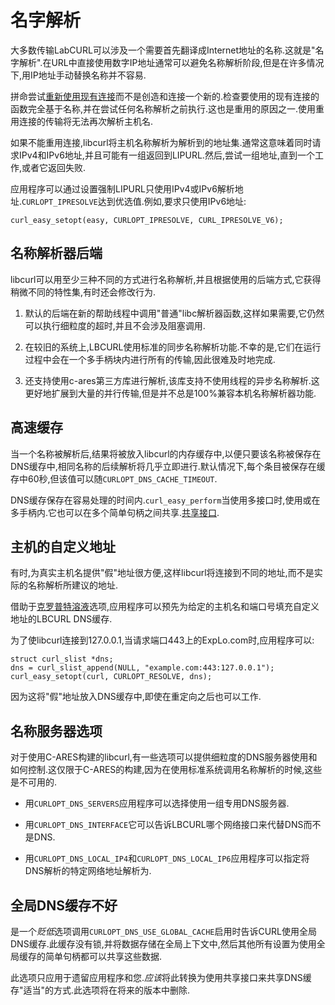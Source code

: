 
# 名字解析

大多数传输LabCURL可以涉及一个需要首先翻译成Internet地址的名称.这就是"名字解析".在URL中直接使用数字IP地址通常可以避免名称解析阶段,但是在许多情况下,用IP地址手动替换名称并不容易.

拼命尝试[重新使用现有连接](libcurl-connectionreuse.md)而不是创造和连接一个新的.检查要使用的现有连接的函数完全基于名称,并在尝试任何名称解析之前执行.这也是重用的原因之一.使用重用连接的传输将无法再次解析主机名.

如果不能重用连接,libcurl将主机名称解析为解析到的地址集.通常这意味着同时请求IPv4和IPv6地址,并且可能有一组返回到LIPURL.然后,尝试一组地址,直到一个工作,或者它返回失败.

应用程序可以通过设置强制LIPURL只使用IPv4或IPv6解析地址.`CURLOPT_IPRESOLVE`达到优选值.例如,要求只使用IPv6地址:

```
curl_easy_setopt(easy, CURLOPT_IPRESOLVE, CURL_IPRESOLVE_V6);
```

## 名称解析器后端

libcurl可以用至少三种不同的方式进行名称解析,并且根据使用的后端方式,它获得稍微不同的特性集,有时还会修改行为.

1.  默认的后端在新的帮助线程中调用"普通"libc解析器函数,这样如果需要,它仍然可以执行细粒度的超时,并且不会涉及阻塞调用.

2.  在较旧的系统上,LBCURL使用标准的同步名称解析功能.不幸的是,它们在运行过程中会在一个多手柄块内进行所有的传输,因此很难及时地完成.

3.  还支持使用c-ares第三方库进行解析,该库支持不使用线程的异步名称解析.这更好地扩展到大量的并行传输,但是并不总是100%兼容本机名称解析器功能.

## 高速缓存

当一个名称被解析后,结果将被放入libcurl的内存缓存中,以便只要该名称被保存在DNS缓存中,相同名称的后续解析将几乎立即进行.默认情况下,每个条目被保存在缓存中60秒,但该值可以随`CURLOPT_DNS_CACHE_TIMEOUT`.

DNS缓存保存在容易处理的时间内.`curl_easy_perform`当使用多接口时,使用或在多手柄内.它也可以在多个简单句柄之间共享.[共享接口](libcurl-sharing.md).

## 主机的自定义地址

有时,为真实主机名提供"假"地址很方便,这样libcurl将连接到不同的地址,而不是实际的名称解析所建议的地址.

借助于[克罗普特溶液](https://curl.haxx.se/libcurl/c/CURLOPT_RESOLVE.html)选项,应用程序可以预先为给定的主机名和端口号填充自定义地址的LBCURL DNS缓存.

为了使libcurl连接到127.0.0.1,当请求端口443上的ExpLo.com时,应用程序可以:

```
struct curl_slist *dns;
dns = curl_slist_append(NULL, "example.com:443:127.0.0.1");
curl_easy_setopt(curl, CURLOPT_RESOLVE, dns);
```

因为这将"假"地址放入DNS缓存中,即使在重定向之后也可以工作.

## 名称服务器选项

对于使用C-ARES构建的libcurl,有一些选项可以提供细粒度的DNS服务器使用和如何控制.这仅限于C-ARES的构建,因为在使用标准系统调用名称解析的时候,这些是不可用的.

-   用`CURLOPT_DNS_SERVERS`应用程序可以选择使用一组专用DNS服务器.

-   用`CURLOPT_DNS_INTERFACE`它可以告诉LBCURL哪个网络接口来代替DNS而不是DNS.

-   用`CURLOPT_DNS_LOCAL_IP4`和`CURLOPT_DNS_LOCAL_IP6`应用程序可以指定将DNS解析的特定网络地址解析为.

## 全局DNS缓存不好

是一个*贬低*选项调用`CURLOPT_DNS_USE_GLOBAL_CACHE`启用时告诉CURL使用全局DNS缓存.此缓存没有锁,并将数据存储在全局上下文中,然后其他所有设置为使用全局缓存的简单句柄都可以共享这些数据.

此选项只应用于遗留应用程序和您.*应该*将此转换为使用共享接口来共享DNS缓存"适当"的方式.此选项将在将来的版本中删除.

